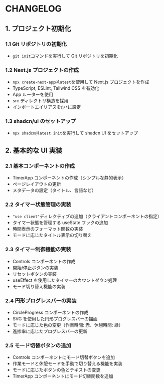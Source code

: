 # CHANGELOG

## 1. プロジェクト初期化

### 1.1 Git リポジトリの初期化

- `git init`コマンドを実行して Git リポジトリを初期化

### 1.2 Next.js プロジェクトの作成

- `npx create-next-app@latest`を使用して Next.js プロジェクトを作成
- TypeScript, ESLint, Tailwind CSS を有効化
- App ルーターを使用
- src ディレクトリ構造を採用
- インポートエイリアスを`@/*`に設定

### 1.3 shadcn/ui のセットアップ

- `npx shadcn@latest init`を実行して shadcn UI をセットアップ

## 2. 基本的な UI 実装

### 2.1 基本コンポーネントの作成

- TimerApp コンポーネントの作成（シンプルな静的表示）
- ページレイアウトの更新
- メタデータの設定（タイトル、言語など）

### 2.2 タイマー状態管理の実装

- `"use client"`ディレクティブの追加（クライアントコンポーネントの指定）
- タイマー状態を管理する useState フックの追加
- 時間表示のフォーマット関数の実装
- モードに応じたタイトル表示の切り替え

### 2.3 タイマー制御機能の実装

- Controls コンポーネントの作成
- 開始/停止ボタンの実装
- リセットボタンの実装
- useEffect を使用したタイマーのカウントダウン処理
- モード切り替え機能の実装

### 2.4 円形プログレスバーの実装

- CircleProgress コンポーネントの作成
- SVG を使用した円形プログレスバーの描画
- モードに応じた色の変更（作業時間: 赤、休憩時間: 緑）
- 進捗率に応じたプログレスバーの更新

### 2.5 モード切替ボタンの追加

- Controls コンポーネントにモード切替ボタンを追加
- 作業モードと休憩モードを手動で切り替える機能を実装
- モードに応じたボタンの色とテキストの変更
- TimerApp コンポーネントにモード切替関数を追加

